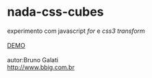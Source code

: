 nada-css-cubes
==============
experimento com javascript <em>for</em> e <em>css3 transform</em>
<br><br>
<a href='http://jsfiddle.net/brunobruno/wfhkus5s/'>DEMO</a>
</br><br>
autor:Bruno Galati<br>
http://www.bbig.com.br
